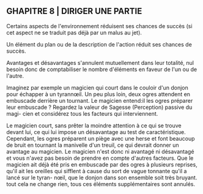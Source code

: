 ## GHAPITRE 8 | DIRIGER UNE PARTIE

Certains aspects de l'environnement réduisent ses
chances de succès (si cet aspect ne se traduit pas déjà par
un malus au jet).

Un élément du plan ou de la description de l'action réduit
ses chances de succès.

Avantages et désavantages s'annulent mutuellement dans
leur totalité, nul besoin donc de comptabiliser le nombre
d'éléments en faveur de l'un ou de l'autre.

Imaginez par exemple un magicien qui court dans le couloir
d'un donjon pour échapper à un tyrannœil. Un peu plus loin,
deux ogres attendent en embuscade derrière un tournant.
Le magicien entend:il les ogres préparer leur embuscade ?
Regardez la valeur de Sagesse (Perception) passive du magi-
cien et considérez tous les facteurs qui interviennent.

Le magicien court, sans prêter la moindre attention à ce qui
se trouve devant lui, ce qui lui impose un désavantage au
test de caractéristique. Cependant, les ogres préparent un
piège avec une herse et font beaucoup de bruit en tournant la
manivelle d'un treuil, ce qui devrait donner un avantage au
magicien. Le magicien n'est donc ni avantagé ni désavantagé
et vous n'avez pas besoin de prendre en compte d'autres
facteurs. Que le magicien ait déjà été pris en embuscade par
des ogres à plusieurs reprises, qu'il ait les oreilles qui sifflent
à cause du sort de vague tonnante qu'il a lancé sur le tyran-
nœil, que le donjon dans son ensemble soit très bruyant.
tout cela ne change rien, tous ces éléments supplémentaires
sont annulés.

